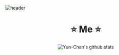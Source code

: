 ![header](https://capsule-render.vercel.app/api?type=waving&text=YunChan&animation=scaleIn&fontColor=fffff&descAlign=70&descAlignY=70&height=250&fontSize=100&descSize=25)

<h1 align="center">⭐ Me ⭐</h1>

<div align="center"> 

  ![Yun-Chan's github stats](https://github-readme-stats.vercel.app/api?username=YunChan-Oh&show_icons=true&theme=midnight-purple)

</div>

